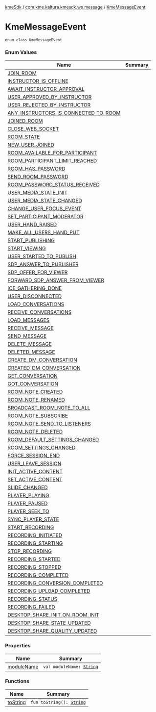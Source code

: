 [kmeSdk](../../index.md) / [com.kme.kaltura.kmesdk.ws.message](../index.md) / [KmeMessageEvent](./index.md)

# KmeMessageEvent

`enum class KmeMessageEvent`

### Enum Values

| Name | Summary |
|---|---|
| [JOIN_ROOM](-j-o-i-n_-r-o-o-m.md) |  |
| [INSTRUCTOR_IS_OFFLINE](-i-n-s-t-r-u-c-t-o-r_-i-s_-o-f-f-l-i-n-e.md) |  |
| [AWAIT_INSTRUCTOR_APPROVAL](-a-w-a-i-t_-i-n-s-t-r-u-c-t-o-r_-a-p-p-r-o-v-a-l.md) |  |
| [USER_APPROVED_BY_INSTRUCTOR](-u-s-e-r_-a-p-p-r-o-v-e-d_-b-y_-i-n-s-t-r-u-c-t-o-r.md) |  |
| [USER_REJECTED_BY_INSTRUCTOR](-u-s-e-r_-r-e-j-e-c-t-e-d_-b-y_-i-n-s-t-r-u-c-t-o-r.md) |  |
| [ANY_INSTRUCTORS_IS_CONNECTED_TO_ROOM](-a-n-y_-i-n-s-t-r-u-c-t-o-r-s_-i-s_-c-o-n-n-e-c-t-e-d_-t-o_-r-o-o-m.md) |  |
| [JOINED_ROOM](-j-o-i-n-e-d_-r-o-o-m.md) |  |
| [CLOSE_WEB_SOCKET](-c-l-o-s-e_-w-e-b_-s-o-c-k-e-t.md) |  |
| [ROOM_STATE](-r-o-o-m_-s-t-a-t-e.md) |  |
| [NEW_USER_JOINED](-n-e-w_-u-s-e-r_-j-o-i-n-e-d.md) |  |
| [ROOM_AVAILABLE_FOR_PARTICIPANT](-r-o-o-m_-a-v-a-i-l-a-b-l-e_-f-o-r_-p-a-r-t-i-c-i-p-a-n-t.md) |  |
| [ROOM_PARTICIPANT_LIMIT_REACHED](-r-o-o-m_-p-a-r-t-i-c-i-p-a-n-t_-l-i-m-i-t_-r-e-a-c-h-e-d.md) |  |
| [ROOM_HAS_PASSWORD](-r-o-o-m_-h-a-s_-p-a-s-s-w-o-r-d.md) |  |
| [SEND_ROOM_PASSWORD](-s-e-n-d_-r-o-o-m_-p-a-s-s-w-o-r-d.md) |  |
| [ROOM_PASSWORD_STATUS_RECEIVED](-r-o-o-m_-p-a-s-s-w-o-r-d_-s-t-a-t-u-s_-r-e-c-e-i-v-e-d.md) |  |
| [USER_MEDIA_STATE_INIT](-u-s-e-r_-m-e-d-i-a_-s-t-a-t-e_-i-n-i-t.md) |  |
| [USER_MEDIA_STATE_CHANGED](-u-s-e-r_-m-e-d-i-a_-s-t-a-t-e_-c-h-a-n-g-e-d.md) |  |
| [CHANGE_USER_FOCUS_EVENT](-c-h-a-n-g-e_-u-s-e-r_-f-o-c-u-s_-e-v-e-n-t.md) |  |
| [SET_PARTICIPANT_MODERATOR](-s-e-t_-p-a-r-t-i-c-i-p-a-n-t_-m-o-d-e-r-a-t-o-r.md) |  |
| [USER_HAND_RAISED](-u-s-e-r_-h-a-n-d_-r-a-i-s-e-d.md) |  |
| [MAKE_ALL_USERS_HAND_PUT](-m-a-k-e_-a-l-l_-u-s-e-r-s_-h-a-n-d_-p-u-t.md) |  |
| [START_PUBLISHING](-s-t-a-r-t_-p-u-b-l-i-s-h-i-n-g.md) |  |
| [START_VIEWING](-s-t-a-r-t_-v-i-e-w-i-n-g.md) |  |
| [USER_STARTED_TO_PUBLISH](-u-s-e-r_-s-t-a-r-t-e-d_-t-o_-p-u-b-l-i-s-h.md) |  |
| [SDP_ANSWER_TO_PUBLISHER](-s-d-p_-a-n-s-w-e-r_-t-o_-p-u-b-l-i-s-h-e-r.md) |  |
| [SDP_OFFER_FOR_VIEWER](-s-d-p_-o-f-f-e-r_-f-o-r_-v-i-e-w-e-r.md) |  |
| [FORWARD_SDP_ANSWER_FROM_VIEWER](-f-o-r-w-a-r-d_-s-d-p_-a-n-s-w-e-r_-f-r-o-m_-v-i-e-w-e-r.md) |  |
| [ICE_GATHERING_DONE](-i-c-e_-g-a-t-h-e-r-i-n-g_-d-o-n-e.md) |  |
| [USER_DISCONNECTED](-u-s-e-r_-d-i-s-c-o-n-n-e-c-t-e-d.md) |  |
| [LOAD_CONVERSATIONS](-l-o-a-d_-c-o-n-v-e-r-s-a-t-i-o-n-s.md) |  |
| [RECEIVE_CONVERSATIONS](-r-e-c-e-i-v-e_-c-o-n-v-e-r-s-a-t-i-o-n-s.md) |  |
| [LOAD_MESSAGES](-l-o-a-d_-m-e-s-s-a-g-e-s.md) |  |
| [RECEIVE_MESSAGE](-r-e-c-e-i-v-e_-m-e-s-s-a-g-e.md) |  |
| [SEND_MESSAGE](-s-e-n-d_-m-e-s-s-a-g-e.md) |  |
| [DELETE_MESSAGE](-d-e-l-e-t-e_-m-e-s-s-a-g-e.md) |  |
| [DELETED_MESSAGE](-d-e-l-e-t-e-d_-m-e-s-s-a-g-e.md) |  |
| [CREATE_DM_CONVERSATION](-c-r-e-a-t-e_-d-m_-c-o-n-v-e-r-s-a-t-i-o-n.md) |  |
| [CREATED_DM_CONVERSATION](-c-r-e-a-t-e-d_-d-m_-c-o-n-v-e-r-s-a-t-i-o-n.md) |  |
| [GET_CONVERSATION](-g-e-t_-c-o-n-v-e-r-s-a-t-i-o-n.md) |  |
| [GOT_CONVERSATION](-g-o-t_-c-o-n-v-e-r-s-a-t-i-o-n.md) |  |
| [ROOM_NOTE_CREATED](-r-o-o-m_-n-o-t-e_-c-r-e-a-t-e-d.md) |  |
| [ROOM_NOTE_RENAMED](-r-o-o-m_-n-o-t-e_-r-e-n-a-m-e-d.md) |  |
| [BROADCAST_ROOM_NOTE_TO_ALL](-b-r-o-a-d-c-a-s-t_-r-o-o-m_-n-o-t-e_-t-o_-a-l-l.md) |  |
| [ROOM_NOTE_SUBSCRIBE](-r-o-o-m_-n-o-t-e_-s-u-b-s-c-r-i-b-e.md) |  |
| [ROOM_NOTE_SEND_TO_LISTENERS](-r-o-o-m_-n-o-t-e_-s-e-n-d_-t-o_-l-i-s-t-e-n-e-r-s.md) |  |
| [ROOM_NOTE_DELETED](-r-o-o-m_-n-o-t-e_-d-e-l-e-t-e-d.md) |  |
| [ROOM_DEFAULT_SETTINGS_CHANGED](-r-o-o-m_-d-e-f-a-u-l-t_-s-e-t-t-i-n-g-s_-c-h-a-n-g-e-d.md) |  |
| [ROOM_SETTINGS_CHANGED](-r-o-o-m_-s-e-t-t-i-n-g-s_-c-h-a-n-g-e-d.md) |  |
| [FORCE_SESSION_END](-f-o-r-c-e_-s-e-s-s-i-o-n_-e-n-d.md) |  |
| [USER_LEAVE_SESSION](-u-s-e-r_-l-e-a-v-e_-s-e-s-s-i-o-n.md) |  |
| [INIT_ACTIVE_CONTENT](-i-n-i-t_-a-c-t-i-v-e_-c-o-n-t-e-n-t.md) |  |
| [SET_ACTIVE_CONTENT](-s-e-t_-a-c-t-i-v-e_-c-o-n-t-e-n-t.md) |  |
| [SLIDE_CHANGED](-s-l-i-d-e_-c-h-a-n-g-e-d.md) |  |
| [PLAYER_PLAYING](-p-l-a-y-e-r_-p-l-a-y-i-n-g.md) |  |
| [PLAYER_PAUSED](-p-l-a-y-e-r_-p-a-u-s-e-d.md) |  |
| [PLAYER_SEEK_TO](-p-l-a-y-e-r_-s-e-e-k_-t-o.md) |  |
| [SYNC_PLAYER_STATE](-s-y-n-c_-p-l-a-y-e-r_-s-t-a-t-e.md) |  |
| [START_RECORDING](-s-t-a-r-t_-r-e-c-o-r-d-i-n-g.md) |  |
| [RECORDING_INITIATED](-r-e-c-o-r-d-i-n-g_-i-n-i-t-i-a-t-e-d.md) |  |
| [RECORDING_STARTING](-r-e-c-o-r-d-i-n-g_-s-t-a-r-t-i-n-g.md) |  |
| [STOP_RECORDING](-s-t-o-p_-r-e-c-o-r-d-i-n-g.md) |  |
| [RECORDING_STARTED](-r-e-c-o-r-d-i-n-g_-s-t-a-r-t-e-d.md) |  |
| [RECORDING_STOPPED](-r-e-c-o-r-d-i-n-g_-s-t-o-p-p-e-d.md) |  |
| [RECORDING_COMPLETED](-r-e-c-o-r-d-i-n-g_-c-o-m-p-l-e-t-e-d.md) |  |
| [RECORDING_CONVERSION_COMPLETED](-r-e-c-o-r-d-i-n-g_-c-o-n-v-e-r-s-i-o-n_-c-o-m-p-l-e-t-e-d.md) |  |
| [RECORDING_UPLOAD_COMPLETED](-r-e-c-o-r-d-i-n-g_-u-p-l-o-a-d_-c-o-m-p-l-e-t-e-d.md) |  |
| [RECORDING_STATUS](-r-e-c-o-r-d-i-n-g_-s-t-a-t-u-s.md) |  |
| [RECORDING_FAILED](-r-e-c-o-r-d-i-n-g_-f-a-i-l-e-d.md) |  |
| [DESKTOP_SHARE_INIT_ON_ROOM_INIT](-d-e-s-k-t-o-p_-s-h-a-r-e_-i-n-i-t_-o-n_-r-o-o-m_-i-n-i-t.md) |  |
| [DESKTOP_SHARE_STATE_UPDATED](-d-e-s-k-t-o-p_-s-h-a-r-e_-s-t-a-t-e_-u-p-d-a-t-e-d.md) |  |
| [DESKTOP_SHARE_QUALITY_UPDATED](-d-e-s-k-t-o-p_-s-h-a-r-e_-q-u-a-l-i-t-y_-u-p-d-a-t-e-d.md) |  |

### Properties

| Name | Summary |
|---|---|
| [moduleName](module-name.md) | `val moduleName: `[`String`](https://kotlinlang.org/api/latest/jvm/stdlib/kotlin/-string/index.html) |

### Functions

| Name | Summary |
|---|---|
| [toString](to-string.md) | `fun toString(): `[`String`](https://kotlinlang.org/api/latest/jvm/stdlib/kotlin/-string/index.html) |
